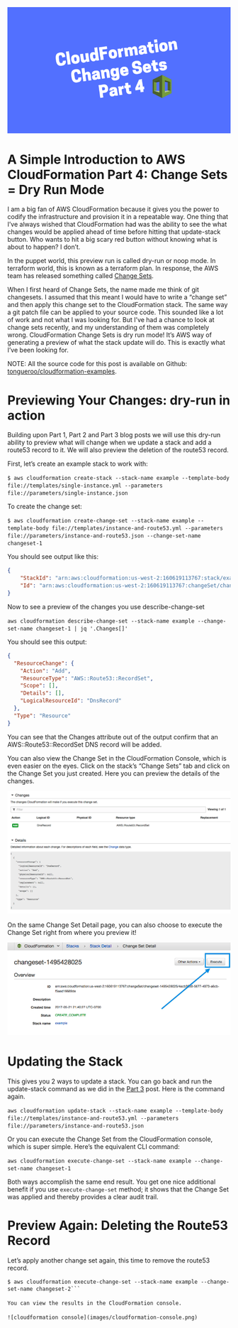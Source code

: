 ![part 4](images/cloudformation-part4.png)

# A Simple Introduction to AWS CloudFormation Part 4: Change Sets = Dry Run Mode

I am a big fan of AWS CloudFormation because it gives you the power to codify the infrastructure and provision it in a repeatable way. One thing that I’ve always wished that CloudFormation had was the ability to see the what changes would be applied ahead of time before hitting that update-stack button. Who wants to hit a big scary red button without knowing what is about to happen? I don’t.

In the puppet world, this preview run is called dry-run or noop mode. In terraform world, this is known as a terraform plan. In response, the AWS team has released something called [Change Sets](https://redirect.viglink.com/?format=go&jsonp=vglnk_157653381123611&key=0d3176c012db018d69225ad1c36210fa&libId=k48z9yq80102jk33000DA14qq0f8d25et&subId=90a093a441eeed5ed87cea10819eb718&cuid=90a093a441eeed5ed87cea10819eb718&loc=https%3A%2F%2Fblog.boltops.com%2F2017%2F04%2F07%2Fa-simple-introduction-to-aws-cloudformation-part-4-change-sets-dry-run-mode&v=1&out=https%3A%2F%2Faws.amazon.com%2Fblogs%2Faws%2Fnew-change-sets-for-aws-cloudformation%2F&title=A%20Simple%20Introduction%20to%20AWS%20CloudFormation%20Part%204%3A%20Change%20Sets%20%3D%20Dry%20Run%20Mode%20-%20BoltOps%20Blog&txt=Change%20Sets).

When I first heard of Change Sets, the name made me think of git changesets. I assumed that this meant I would have to write a “change set” and then apply this change set to the CloudFormation stack. The same way a git patch file can be applied to your source code. This sounded like a lot of work and not what I was looking for. But I’ve had a chance to look at change sets recently, and my understanding of them was completely wrong. CloudFormation Change Sets is dry run mode! It’s AWS way of generating a preview of what the stack update will do. This is exactly what I’ve been looking for.

NOTE: All the source code for this post is available on Github: [tongueroo/cloudformation-examples](https://github.com/tongueroo/cloudformation-examples).

# Previewing Your Changes: dry-run in action

Building upon Part 1, Part 2 and Part 3 blog posts we will use this dry-run ability to preview what will change when we update a stack and add a route53 record to it. We will also preview the deletion of the route53 record.

First, let’s create an example stack to work with:

```$ aws cloudformation create-stack --stack-name example --template-body file://templates/single-instance.yml --parameters file://parameters/single-instance.json```

To create the change set:

```$ aws cloudformation create-change-set --stack-name example --template-body file://templates/instance-and-route53.yml --parameters file://parameters/instance-and-route53.json --change-set-name changeset-1```

You should see output like this:

```json
{
    "StackId": "arn:aws:cloudformation:us-west-2:160619113767:stack/example/7dddd1d0-3ea3-11e7-a894-503ac9841afd",
    "Id": "arn:aws:cloudformation:us-west-2:160619113767:changeSet/changeset-1/4acb3939-5677-4973-a6cb-f5aed16689de"
}
```

Now to see a preview of the changes you use describe-change-set

```aws cloudformation describe-change-set --stack-name example --change-set-name changeset-1 | jq '.Changes[]'```

You should see this output:

```json
{
  "ResourceChange": {
    "Action": "Add",
    "ResourceType": "AWS::Route53::RecordSet",
    "Scope": [],
    "Details": [],
    "LogicalResourceId": "DnsRecord"
  },
  "Type": "Resource"
}
```

You can see that the Changes attribute out of the output confirm that an AWS::Route53::RecordSet DNS record will be added.

You can also view the Change Set in the CloudFormation Console, which is even easier on the eyes. Click on the stack’s “Change Sets” tab and click on the Change Set you just created. Here you can preview the details of the changes.

![change set](images/changeSet.png)

On the same Change Set Detail page, you can also choose to execute the Change Set right from where you preview it!

![execute change set](images/excuteChangeSet.png)

# Updating the Stack

This gives you 2 ways to update a stack. You can go back and run the update-stack command as we did in the [Part 3](https://medium.com/boltops/a-simple-introduction-to-cloudformation-part-3-updating-a-stack-6fe2bb3931a9) post. Here is the command again.

```aws cloudformation update-stack --stack-name example --template-body file://templates/instance-and-route53.yml --parameters file://parameters/instance-and-route53.json```

Or you can execute the Change Set from the CloudFormation console, which is super simple. Here’s the equivalent CLI command:

```aws cloudformation execute-change-set --stack-name example --change-set-name changeset-1```

Both ways accomplish the same end result. You get one nice additional benefit if you use ```execute-change-set``` method; it shows that the Change Set was applied and thereby provides a clear audit trail.

# Preview Again: Deleting the Route53 Record

Let’s apply another change set again, this time to remove the route53 record.

```$ aws cloudformation create-change-set --stack-name example --template-body file://templates/single-instance.yml --parameters file://parameters/single-instance.json --change-set-name changeset-2
$ aws cloudformation execute-change-set --stack-name example --change-set-name changeset-2```

You can view the results in the CloudFormation console.

![cloudformation console](images/cloudformation-console.png)

